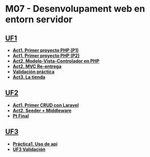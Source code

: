 # M07 - Desenvolupament web en entorn servidor
## [**UF1**](https://github.com/xzhou12/m07-web-servidor/tree/UF1/UF1)
* [**Act1. Primer proyecto PHP (P1)**](https://github.com/xzhou12/m07-web-servidor/tree/UF1/UF1/Act1.%201r%20proyecto%20php)
* [**Act1. Primer proyecto PHP (P2)**](https://github.com/xzhou12/m07-web-servidor/tree/UF1/UF1/Act1.%20php-pt2)
* [**Act2. Modelo-Vista-Controlador en PHP**](https://github.com/xzhou12/m07-web-servidor/tree/UF1/UF1/Act2.%20Modelo-Vista-Controlador%20en%20PHP)
* [**Act2. MVC Re-entrega**](https://github.com/xzhou12/m07-web-servidor/tree/UF1/UF1/Act2.%20MVC%20(Re-entrega))
* [**Validación práctica**](https://github.com/xzhou12/m07-web-servidor/tree/UF1/UF1/Validacion%20practica%20(XiaobinZhou))
* [**Act3. La tienda**](https://github.com/xzhou12/m07-web-servidor/tree/UF1/UF1/Act3.%20La%20tienda)
## [**UF2**](https://github.com/xzhou12/m07-web-servidor/tree/UF2/UF2)
* [**Act1. Primer CRUD con Laravel**](https://github.com/xzhou12/m07-web-servidor/tree/UF2/UF2/Act1.%20Primer%20CRUD%20con%20Laravel)
* [**Act2. Seeder + Middleware**](https://github.com/xzhou12/m07-web-servidor/tree/UF2/UF2/Act2.%20Seeder%20%2B%20Middleware)
* [**Pt Final**](https://github.com/xzhou12/m07-web-servidor/tree/UF2/UF2/Pt%20Final)
## [**UF3**](https://github.com/xzhou12/m07-web-servidor/tree/UF3/UF3)
* [**Práctica1. Uso de api**](https://github.com/xzhou12/m07-web-servidor/tree/UF3/UF3/Pr%C3%A1ctica1%20-%20Uso%20de%20api)
* [**UF3 Validación**](https://github.com/xzhou12/m07-web-servidor/tree/UF3/UF3/UF3Validaci%C3%B3n)

